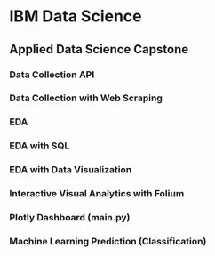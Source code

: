 # IBM Data Science 

## Applied Data Science Capstone

### Data Collection API

### Data Collection with Web Scraping

### EDA

### EDA with SQL

### EDA with Data Visualization 

### Interactive Visual Analytics with Folium

### Plotly Dashboard (main.py)

### Machine Learning Prediction (Classification)


